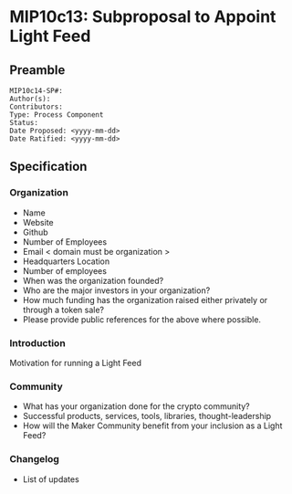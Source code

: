 # MIP10c13: Subproposal to Appoint Light Feed

## Preamble
```
MIP10c14-SP#: 
Author(s):
Contributors:
Type: Process Component
Status:
Date Proposed: <yyyy-mm-dd>
Date Ratified: <yyyy-mm-dd>
``` 

## Specification

### Organization
- Name
- Website
- Github
- Number of Employees
- Email < domain must be organization >
- Headquarters Location
- Number of employees
- When was the organization founded?
- Who are the major investors in your organization?
- How much funding has the organization raised either privately or through a token sale?
- Please provide public references for the above where possible.

### Introduction
Motivation for running a Light Feed

### Community
- What has your organization done for the crypto community?
- Successful products, services, tools, libraries, thought-leadership
- How will the Maker Community benefit from your inclusion as a Light Feed?

### Changelog
- List of updates
